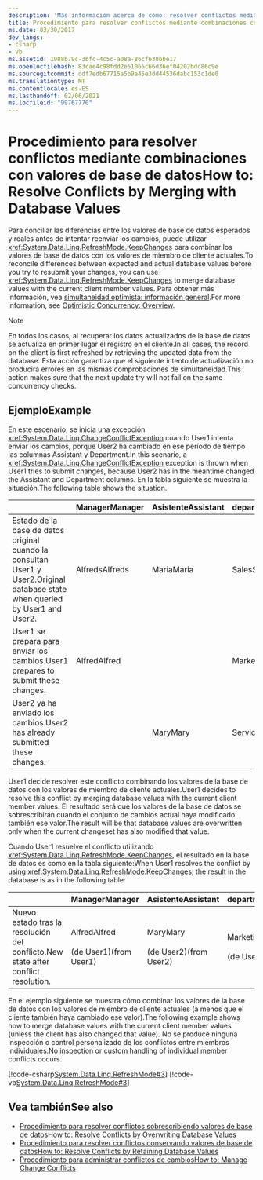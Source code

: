 ```yaml
---
description: 'Más información acerca de cómo: resolver conflictos mediante la combinación con valores de base de datos'
title: Procedimiento para resolver conflictos mediante combinaciones con valores de base de datos
ms.date: 03/30/2017
dev_langs:
- csharp
- vb
ms.assetid: 1988b79c-3bfc-4c5c-a08a-86cf638bbe17
ms.openlocfilehash: 83cae4c98fdd2e51065c66d36ef04202bdc86c9e
ms.sourcegitcommit: ddf7edb67715a5b9a45e3dd44536dabc153c1de0
ms.translationtype: MT
ms.contentlocale: es-ES
ms.lasthandoff: 02/06/2021
ms.locfileid: "99767770"
---
```

# <a name="how-to-resolve-conflicts-by-merging-with-database-values"></a><span data-ttu-id="04415-103">Procedimiento para resolver conflictos mediante combinaciones con valores de base de datos</span><span class="sxs-lookup"><span data-stu-id="04415-103">How to: Resolve Conflicts by Merging with Database Values</span></span>

<span data-ttu-id="04415-104">Para conciliar las diferencias entre los valores de base de datos esperados y reales antes de intentar reenviar los cambios, puede utilizar <xref:System.Data.Linq.RefreshMode.KeepChanges> para combinar los valores de base de datos con los valores de miembro de cliente actuales.</span><span class="sxs-lookup"><span data-stu-id="04415-104">To reconcile differences between expected and actual database values before you try to resubmit your changes, you can use <xref:System.Data.Linq.RefreshMode.KeepChanges> to merge database values with the current client member values.</span></span> <span data-ttu-id="04415-105">Para obtener más información, vea [simultaneidad optimista: información general](optimistic-concurrency-overview.md).</span><span class="sxs-lookup"><span data-stu-id="04415-105">For more information, see [Optimistic Concurrency: Overview](optimistic-concurrency-overview.md).</span></span>  
  
> [!NOTE]
> <span data-ttu-id="04415-106">En todos los casos, al recuperar los datos actualizados de la base de datos se actualiza en primer lugar el registro en el cliente.</span><span class="sxs-lookup"><span data-stu-id="04415-106">In all cases, the record on the client is first refreshed by retrieving the updated data from the database.</span></span> <span data-ttu-id="04415-107">Esta acción garantiza que el siguiente intento de actualización no producirá errores en las mismas comprobaciones de simultaneidad.</span><span class="sxs-lookup"><span data-stu-id="04415-107">This action makes sure that the next update try will not fail on the same concurrency checks.</span></span>  
  
## <a name="example"></a><span data-ttu-id="04415-108">Ejemplo</span><span class="sxs-lookup"><span data-stu-id="04415-108">Example</span></span>  

 <span data-ttu-id="04415-109">En este escenario, se inicia una excepción <xref:System.Data.Linq.ChangeConflictException> cuando User1 intenta enviar los cambios, porque User2 ha cambiado en ese período de tiempo las columnas Assistant y Department.</span><span class="sxs-lookup"><span data-stu-id="04415-109">In this scenario, a <xref:System.Data.Linq.ChangeConflictException> exception is thrown when User1 tries to submit changes, because User2 has in the meantime changed the Assistant and Department columns.</span></span> <span data-ttu-id="04415-110">En la tabla siguiente se muestra la situación.</span><span class="sxs-lookup"><span data-stu-id="04415-110">The following table shows the situation.</span></span>  
  
||<span data-ttu-id="04415-111">Manager</span><span class="sxs-lookup"><span data-stu-id="04415-111">Manager</span></span>|<span data-ttu-id="04415-112">Asistente</span><span class="sxs-lookup"><span data-stu-id="04415-112">Assistant</span></span>|<span data-ttu-id="04415-113">department</span><span class="sxs-lookup"><span data-stu-id="04415-113">Department</span></span>|  
|------|-------------|---------------|----------------|  
|<span data-ttu-id="04415-114">Estado de la base de datos original cuando la consultan User1 y User2.</span><span class="sxs-lookup"><span data-stu-id="04415-114">Original database state when queried by User1 and User2.</span></span>|<span data-ttu-id="04415-115">Alfreds</span><span class="sxs-lookup"><span data-stu-id="04415-115">Alfreds</span></span>|<span data-ttu-id="04415-116">Maria</span><span class="sxs-lookup"><span data-stu-id="04415-116">Maria</span></span>|<span data-ttu-id="04415-117">Sales</span><span class="sxs-lookup"><span data-stu-id="04415-117">Sales</span></span>|  
|<span data-ttu-id="04415-118">User1 se prepara para enviar los cambios.</span><span class="sxs-lookup"><span data-stu-id="04415-118">User1 prepares to submit these changes.</span></span>|<span data-ttu-id="04415-119">Alfred</span><span class="sxs-lookup"><span data-stu-id="04415-119">Alfred</span></span>||<span data-ttu-id="04415-120">Marketing</span><span class="sxs-lookup"><span data-stu-id="04415-120">Marketing</span></span>|  
|<span data-ttu-id="04415-121">User2 ya ha enviado los cambios.</span><span class="sxs-lookup"><span data-stu-id="04415-121">User2 has already submitted these changes.</span></span>||<span data-ttu-id="04415-122">Mary</span><span class="sxs-lookup"><span data-stu-id="04415-122">Mary</span></span>|<span data-ttu-id="04415-123">Servicio</span><span class="sxs-lookup"><span data-stu-id="04415-123">Service</span></span>|  
  
 <span data-ttu-id="04415-124">User1 decide resolver este conflicto combinando los valores de la base de datos con los valores de miembro de cliente actuales.</span><span class="sxs-lookup"><span data-stu-id="04415-124">User1 decides to resolve this conflict by merging database values with the current client member values.</span></span> <span data-ttu-id="04415-125">El resultado será que los valores de la base de datos se sobrescribirán cuando el conjunto de cambios actual haya modificado también ese valor.</span><span class="sxs-lookup"><span data-stu-id="04415-125">The result will be that database values are overwritten only when the current changeset has also modified that value.</span></span>  
  
 <span data-ttu-id="04415-126">Cuando User1 resuelve el conflicto utilizando <xref:System.Data.Linq.RefreshMode.KeepChanges>, el resultado en la base de datos es como en la tabla siguiente:</span><span class="sxs-lookup"><span data-stu-id="04415-126">When User1 resolves the conflict by using <xref:System.Data.Linq.RefreshMode.KeepChanges>, the result in the database is as in the following table:</span></span>  
  
||<span data-ttu-id="04415-127">Manager</span><span class="sxs-lookup"><span data-stu-id="04415-127">Manager</span></span>|<span data-ttu-id="04415-128">Asistente</span><span class="sxs-lookup"><span data-stu-id="04415-128">Assistant</span></span>|<span data-ttu-id="04415-129">department</span><span class="sxs-lookup"><span data-stu-id="04415-129">Department</span></span>|  
|------|-------------|---------------|----------------|  
|<span data-ttu-id="04415-130">Nuevo estado tras la resolución del conflicto.</span><span class="sxs-lookup"><span data-stu-id="04415-130">New state after conflict resolution.</span></span>|<span data-ttu-id="04415-131">Alfred</span><span class="sxs-lookup"><span data-stu-id="04415-131">Alfred</span></span><br /><br /> <span data-ttu-id="04415-132">(de User1)</span><span class="sxs-lookup"><span data-stu-id="04415-132">(from User1)</span></span>|<span data-ttu-id="04415-133">Mary</span><span class="sxs-lookup"><span data-stu-id="04415-133">Mary</span></span><br /><br /> <span data-ttu-id="04415-134">(de User2)</span><span class="sxs-lookup"><span data-stu-id="04415-134">(from User2)</span></span>|<span data-ttu-id="04415-135">Marketing</span><span class="sxs-lookup"><span data-stu-id="04415-135">Marketing</span></span><br /><br /> <span data-ttu-id="04415-136">(de User1)</span><span class="sxs-lookup"><span data-stu-id="04415-136">(from User1)</span></span>|  
  
 <span data-ttu-id="04415-137">En el ejemplo siguiente se muestra cómo combinar los valores de la base de datos con los valores de miembro de cliente actuales (a menos que el cliente también haya cambiado ese valor).</span><span class="sxs-lookup"><span data-stu-id="04415-137">The following example shows how to merge database values with the current client member values (unless the client has also changed that value).</span></span> <span data-ttu-id="04415-138">No se produce ninguna inspección o control personalizado de los conflictos entre miembros individuales.</span><span class="sxs-lookup"><span data-stu-id="04415-138">No inspection or custom handling of individual member conflicts occurs.</span></span>  
  
 [!code-csharp[System.Data.Linq.RefreshMode#3](../../../../../../samples/snippets/csharp/VS_Snippets_Data/system.data.linq.refreshmode/cs/program.cs#3)]
 [!code-vb[System.Data.Linq.RefreshMode#3](../../../../../../samples/snippets/visualbasic/VS_Snippets_Data/system.data.linq.refreshmode/vb/module1.vb#3)]  
  
## <a name="see-also"></a><span data-ttu-id="04415-139">Vea también</span><span class="sxs-lookup"><span data-stu-id="04415-139">See also</span></span>

- [<span data-ttu-id="04415-140">Procedimiento para resolver conflictos sobrescribiendo valores de base de datos</span><span class="sxs-lookup"><span data-stu-id="04415-140">How to: Resolve Conflicts by Overwriting Database Values</span></span>](how-to-resolve-conflicts-by-overwriting-database-values.md)
- [<span data-ttu-id="04415-141">Procedimiento para resolver conflictos conservando valores de base de datos</span><span class="sxs-lookup"><span data-stu-id="04415-141">How to: Resolve Conflicts by Retaining Database Values</span></span>](how-to-resolve-conflicts-by-retaining-database-values.md)
- [<span data-ttu-id="04415-142">Procedimiento para administrar conflictos de cambios</span><span class="sxs-lookup"><span data-stu-id="04415-142">How to: Manage Change Conflicts</span></span>](how-to-manage-change-conflicts.md)
